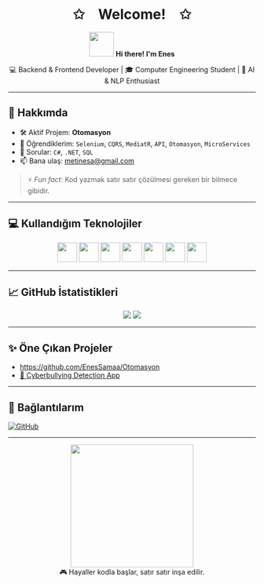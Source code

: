 <h1 align="center">✩ Welcome! ✩</h1>

<p align="center">
  <img src="https://media.giphy.com/media/hvRJCLFzcasrR4ia7z/giphy.gif" width="50"/> 
  <strong>Hi there! I'm Enes</strong>  
</p>

<p align="center">
  💻 Backend & Frontend Developer | 🎓 Computer Engineering Student | 🧠 AI & NLP Enthusiast  
</p>

---

## 🚀 Hakkımda

- 🛠️ Aktif Projem: **Otomasyon**
- 🌱 Öğrendiklerim: `Selenium`, `CQRS`, `MediatR`, `API`, `Otomasyon`, `MicroServices`
- 💬 Sorular: `C#`, `.NET`, `SQL`
- 📫 Bana ulaş: [metinesa@gmail.com](mailto:metinesa@gmail.com)

> ⚡ *Fun fact:* Kod yazmak satır satır çözülmesi gereken bir bilmece gibidir.

---

## 💻 Kullandığım Teknolojiler

<p align="center">
  <img src="https://cdn.jsdelivr.net/gh/devicons/devicon/icons/csharp/csharp-original.svg" width="40" />
  <img src="https://cdn.jsdelivr.net/gh/devicons/devicon/icons/dot-net/dot-net-original.svg" width="40"/>
  <img src="https://cdn.jsdelivr.net/gh/devicons/devicon/icons/javascript/javascript-original.svg" width="40"/>
  <img src="https://cdn.jsdelivr.net/gh/devicons/devicon/icons/sqlite/sqlite-original.svg" width="40"/>
  <img src="https://cdn.jsdelivr.net/gh/devicons/devicon/icons/java/java-original.svg" width="40"/>
  <img src="https://cdn.jsdelivr.net/gh/devicons/devicon/icons/python/python-original.svg" width="40"/>
  <img src="https://cdn.jsdelivr.net/gh/devicons/devicon/icons/html5/html5-original.svg" width="40"/>
</p>

---

## 📈 GitHub İstatistikleri

<p align="center">
  <img src="https://github-readme-stats.vercel.app/api?username=EnesSamaa&show_icons=true&theme=radical" />
  <img src="https://github-readme-stats.vercel.app/api/top-langs/?username=EnesSamaa&layout=compact&theme=radical" />
</p>

---

## ✨ Öne Çıkan Projeler

- https://github.com/EnesSamaa/Otomasyon
- [🤖 Cyberbullying Detection App](https://github.com/EnesSamaa/cyberbully-guard)


---

## 🤝 Bağlantılarım

[![GitHub](https://img.shields.io/badge/GitHub-EnesSamaa-black?logo=github&style=for-the-badge)](https://github.com/EnesSamaa)

---

<p align="center">
  <img src="https://raw.githubusercontent.com/abhisheknaiidu/abhisheknaiidu/master/code.gif" width="250">
  <br/> 🎮 Hayaller kodla başlar, satır satır inşa edilir.
</p>
